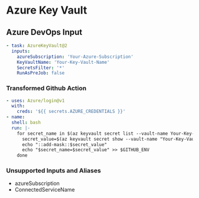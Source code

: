 # Azure Key Vault

## Azure DevOps Input

```yaml
- task: AzureKeyVault@2
  inputs:
    azureSubscription: 'Your-Azure-Subscription'
    KeyVaultName: 'Your-Key-Vault-Name'
    SecretsFilter: '*'
    RunAsPreJob: false
```

### Transformed Github Action

```yaml
- uses: Azure/login@v1
  with:
    creds: '${{ secrets.AZURE_CREDENTIALS }}'
- name:
  shell: bash
  run: |-
    for secret_name in $(az keyvault secret list --vault-name Your-Key-Vault-Name --query "[].{name:name}" --output tsv); do
      secret_value=$(az keyvault secret show --vault-name "Your-Key-Vault-Name" --name $secret_name --query value -o tsv)
      echo "::add-mask::$secret_value"
      echo "$secret_name=$secret_value" >> $GITHUB_ENV
    done
```

### Unsupported Inputs and Aliases

- azureSubscription
- ConnectedServiceName
